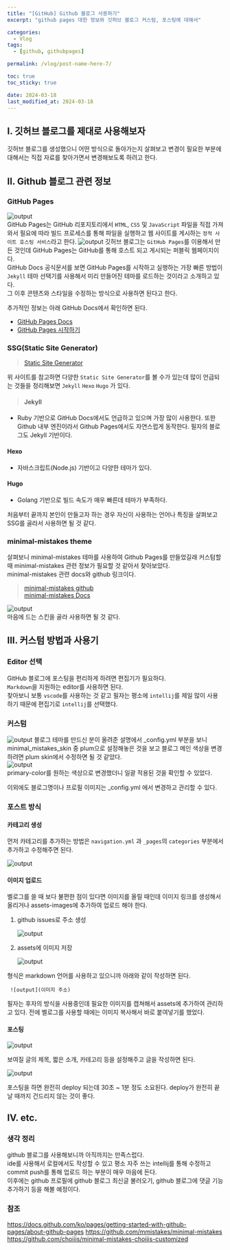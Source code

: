 ```yaml
---
title: "[GitHub] Github 블로그 사용하기"
excerpt: "github pages 대한 정보와 깃허브 블로그 커스텀, 포스팅에 대해서"

categories:
  - Vlog
tags:
  - [github, githubpages]

permalink: /vlog/post-name-here-7/

toc: true
toc_sticky: true

date: 2024-03-18
last_modified_at: 2024-03-18
---
```


## I. 깃허브 블로그를 제대로 사용해보자
깃허브 블로그를 생성했으니 어떤 방식으로 돌아가는지 살펴보고 변경이 필요한 부분에 대해서는 직접 자료를 찾아가면서 변경해보도록 하려고 한다.

## II. Github 블로그 관련 정보

### GitHub Pages
![output](/assets/images/posts_img/etc-cate/gitpages.png)  
GitHub Pages는 GitHub 리포지토리에서 `HTML`, `CSS` 및 `JavaScript` 파일을 직접 가져와서 필요에 따라 빌드 프로세스를 통해 파일을 실행하고 웹 사이트를 게시하는 `정적 사이트 호스팅 서비스`라고 한다.
![output](/assets/images/posts_img/etc-cate/gitpagesdocs.png)
깃허브 블로그는 `GitHub Pages`를 이용해서 만든 것인데 GitHub Pages는 GitHub를 통해 호스트 되고 게시되는 퍼블릭 웹페이지이다.  
GitHub Docs 공식문서를 보면 GitHub Pages를 시작하고 실행하는 가장 빠른 방법이 `Jekyll` 테마 선택기를 사용해서 미리 만들어진 테마를 로드하는 것이라고 소개하고 있다.  
그 이후 콘텐츠와 스타일을 수정하는 방식으로 사용하면 된다고 한다.

추가적인 정보는 아래 GitHub Docs에서 확인하면 된다.
>
* [GitHub Pages Docs](https://docs.github.com/ko/pages/getting-started-with-github-pages/about-github-pages)
* [GitHub Pages 시작하기](https://docs.github.com/ko/pages/quickstart)
  

### SSG(Static Site Generator)  

> [Static Site Generator](https://jamstack.org/generators/)

위 사이트를 참고하면 다양한 `Static Site Generator`를 볼 수가 있는데 많이 언급되는 것들을 정리해보면 `Jekyll` `Hexo` `Hugo` 가 있다.  

>#### Jekyll
- Ruby 기반으로 GitHub Docs에서도 언급하고 있으며 가장 많이 사용한다. 또한 Github 내부 엔진이라서 Github Pages에서도 자연스럽게 동작한다. 필자의 블로그도 Jekyll 기반이다.  
#### Hexo   
- 자바스크립트(Node.js) 기반이고 다양한 테마가 있다.  
#### Hugo  
- Golang 기반으로 빌드 속도가 매우 빠른데 테마가 부족하다.    
  
처음부터 끝까지 본인이 만들고자 하는 경우 자신이 사용하는 언어나 특징을 살펴보고 SSG를 골라서 사용하면 될 것 같다.  

### minimal-mistakes theme  
살펴보니 minimal-mistakes 테마를 사용하여 Github Pages를 만들었길래 커스텀할 때 minimal-mistakes 관련 정보가 필요할 것 같아서 찾아보았다.  
minimal-mistakes 관련 docs와 github 링크이다.
>[minimal-mistakes github](https://github.com/mmistakes/minimal-mistakes)  
> [minimal-mistakes Docs](https://mmistakes.github.io/minimal-mistakes/docs/quick-start-guide/)

![output](/assets/images/posts_img/etc-cate/minimal.png)   
마음에 드는 스킨을 골라 사용하면 될 것 같다.  

## III. 커스텀 방법과 사용기  
### Editor 선택  
GitHub 블로그에 포스팅을 편리하게 하려면 편집기가 필요하다.  
`Markdown`을 지원하는 editor를 사용하면 된다.  
찾아보니 보통 `vscode`를 사용하는 것 같고 필자는 평소에 `intellij`를 제일 많이 사용하기 때문에 편집기로 `intellij`를 선택했다.  

### 커스텀  
![output](/assets/images/posts_img/etc-cate/plum.png)
블로그 테마를 만드신 분이 올려준 설명에서 _config.yml 부분을 보니 minimal_mistakes_skin 중 plum으로 설정해놓은 것을 보고 블로그 메인 색상을 변경하려면 plum skin에서 수정하면 될 것 같았다.  
![output](/assets/images/posts_img/etc-cate/plum2.png)  
primary-color를 원하는 색상으로 변경했더니 일괄 적용된 것을 확인할 수 있었다.  
  
이외에도 블로그명이나 프로필 이미지는 _config.yml 에서 변경하고 관리할 수 있다.  

### 포스트 방식  
#### 카테고리 생성
먼저 카테고리를 추가하는 방법은 `navigation.yml` 과 `_pages`의 `categories` 부분에서 추가하고 수정해주면 된다.  

![output](/assets/images/posts_img/etc-cate/cate.png)   

#### 이미지 업로드 
벨로그를 쓸 때 보다 불편한 점이 있다면 이미지를 올릴 때인데 이미지 링크를 생성해서 올리거나 assets-images에 추가하여 업로드 해야 한다.  
1. github issues로 주소 생성  

   ![output](/assets/images/posts_img/etc-cate/issue.png)
2. assets에 이미지 저장  

   ![output](/assets/images/posts_img/etc-cate/image.png)
  
형식은 markdown 언어를 사용하고 있으니까 아래와 같이 작성하면 된다.  

``` ![output](이미지 주소)```  
  
필자는 후자의 방식을 사용중인데 필요한 이미지를 캡쳐해서 assets에 추가하여 관리하고 있다. 전에 벨로그를 사용할 때에는 이미지 복사해서 바로 붙여넣기를 했었다.
#### 포스팅  

![output](/assets/images/posts_img/etc-cate/post.png)  

보여질 글의 제목, 짧은 소개, 카테고리 등을 설정해주고 글을 작성하면 된다.  

![output](/assets/images/posts_img/etc-cate/deploy.png)  

포스팅을 하면 완전히 deploy 되는데 30초 ~ 1분 정도 소요된다. deploy가 완전히 끝날 때까지 건드리지 않는 것이 좋다.


## IV. etc.
### 생각 정리  
github 블로그를 사용해보니까 아직까지는 만족스럽다.  
ide를 사용해서 로컬에서도 작성할 수 있고 평소 자주 쓰는 intellij를 통해 수정하고 commit push를 통해 업로드 하는 부분이 매우 마음에 든다.  
이후에는 github 프로필에 github 블로그 최신글 불러오기, github 블로그에 댓글 기능 추가하기 등을 해볼 예정이다.


### 참조
https://docs.github.com/ko/pages/getting-started-with-github-pages/about-github-pages
https://github.com/mmistakes/minimal-mistakes
https://github.com/choiiis/minimal-mistakes-choiiis-customized

